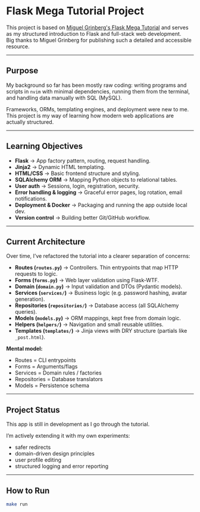 # Flask Mega Tutorial Project

This project is based on [Miguel Grinberg's Flask Mega Tutorial](https://blog.miguelgrinberg.com/post/the-flask-mega-tutorial-part-i-hello-world) and serves as my structured introduction to Flask and full-stack web development.  
Big thanks to Miguel Grinberg for publishing such a detailed and accessible resource.

---

## Purpose

My background so far has been mostly raw coding: writing programs and scripts in `nvim` with minimal dependencies, running them from the terminal, and handling data manually with SQL (MySQL).  

Frameworks, ORMs, templating engines, and deployment were new to me. This project is my way of learning how modern web applications are actually structured.

---

## Learning Objectives

- **Flask** → App factory pattern, routing, request handling.  
- **Jinja2** → Dynamic HTML templating.  
- **HTML/CSS** → Basic frontend structure and styling.  
- **SQLAlchemy ORM** → Mapping Python objects to relational tables.  
- **User auth** → Sessions, login, registration, security.  
- **Error handling & logging** → Graceful error pages, log rotation, email notifications.  
- **Deployment & Docker** → Packaging and running the app outside local dev.  
- **Version control** → Building better Git/GitHub workflow.  

---

## Current Architecture

Over time, I’ve refactored the tutorial into a clearer separation of concerns:

- **Routes (`routes.py`)** → Controllers. Thin entrypoints that map HTTP requests to logic.  
- **Forms (`forms.py`)** → Web layer validation using Flask-WTF.  
- **Domain (`domain.py`)** → Input validation and DTOs (Pydantic models).  
- **Services (`services/`)** → Business logic (e.g. password hashing, avatar generation).  
- **Repositories (`repositories/`)** → Database access (all SQLAlchemy queries).  
- **Models (`models.py`)** → ORM mappings, kept free from domain logic.  
- **Helpers (`helpers/`)** → Navigation and small reusable utilities.  
- **Templates (`templates/`)** → Jinja views with DRY structure (partials like `_post.html`).  

**Mental model:**  
- Routes = CLI entrypoints  
- Forms = Arguments/flags  
- Services = Domain rules / factories  
- Repositories = Database translators  
- Models = Persistence schema  

---

## Project Status

This app is still in development as I go through the tutorial.  

I’m actively extending it with my own experiments:  
- safer redirects  
- domain-driven design principles  
- user profile editing  
- structured logging and error reporting  

---

## How to Run

```bash
make run

